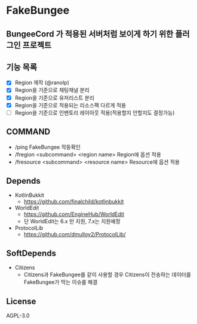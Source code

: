 # FakeBungee

## BungeeCord 가 적용된 서버처럼 보이게 하기 위한 플러그인 프로젝트

## 기능 목록

 - [x] Region 제작 (@ranolp)
 - [x] Region을 기준으로 채팅채널 분리
 - [x] Region을 기준으로 유저리스트 분리
 - [x] Region을 기준으로 적용되는 리소스팩 다르게 적용
 - [ ] Region을 기준으로 인벤토리 레이아웃 적용(적용할지 안할지도 결정가능)
 
## COMMAND

 - /ping FakeBungee 작동확인
 - /fregion \<subcommand\> \<region name\> Region에 옵션 적용
 - /fresource \<subcommand\> \<resource name\> Resource에 옵션 적용
 
## Depends
 - KotlinBukkit 
   - https://github.com/finalchild/kotlinbukkit
 - WorldEdit
   - https://github.com/EngineHub/WorldEdit
   - 단 WorldEdit는 6.x 만 지원, 7.x는 지원예정
 - ProtocolLib
   - https://github.com/dmulloy2/ProtocolLib/
   
## SoftDepends
 - Citizens
   - Citizens과 FakeBungee를 같이 사용할 경우 Citizens이 전송하는 데이터를 FakeBungee가 막는 이슈를 해결
 
## License

AGPL-3.0
